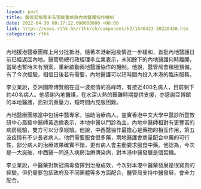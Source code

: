 ```yaml
---
layout: post
title: 醫管局稱暫未有預案重啟與內地醫護協作機制
date: 2022-04-30 08:17:22.000000000 +08:00
link: https://news.rthk.hk/rthk/ch/component/k2/1646423-20220430.htm
categories: rthk
---
```


內地援港醫療團隊上月分批抵港，隨著本港新冠疫情進一步緩和，首批內地醫護日前已經返回內地。醫管局總行政經理李立業表示，未知餘下的內地醫護何時離開，當局也暫時未有預案，重新啟動兩地醫護協作的機制。他說，醫管局會積極預備，有了今次經驗，相信日後若有需要，內地醫護可以短時間內投入本港的臨床服務。

李立業說，亞洲國際博覽館在這一波疫情的高峰時，有接近400名病人，目前剩下約40名病人。他感謝內地醫護，在水深火熱的艱難時期提供支援，亦感謝亞博館的本地醫護，面對沉重壓力，短時間內克服困難。

內地醫療團隊當中包括中醫專家，協助治療病人。靈實香港中文大學中醫診所暨教研中心高級中醫師黃逸倫表示，本地中醫以門診為主，內地中醫師相對有更豐富的病房經驗，雙方可以分享經驗。他說，中西醫協作最擔心是藥物的相互作用，第五波疫情有不少長者病人，他們需要服食很多藥，兩地醫護會商量配合中藥的可行性，部分病人的治療效果確實不錯，更有病人會主動要求服食中藥。他認為，今次是一大突破，中西醫一同進入病房治療傳染病，對本港中醫發展是個契機。

李立業說，中醫藥對新冠病毒發揮到治療成效，今次對本港中醫藥發展是很寶貴的經驗，但仍需要包括政府及不同團體等多方面配合，醫管局支持中醫發展，會全力配合。
